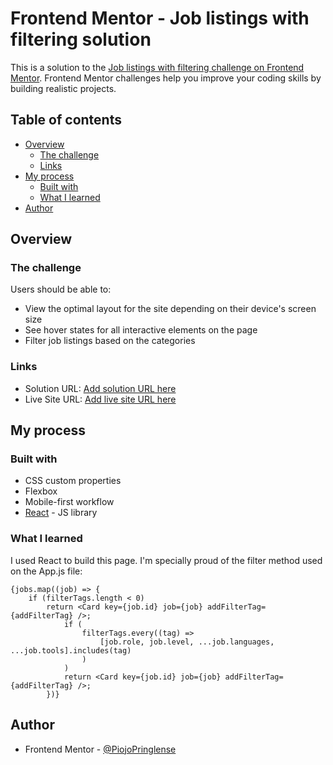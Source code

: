 # Frontend Mentor - Job listings with filtering solution

This is a solution to the [Job listings with filtering challenge on Frontend Mentor](https://www.frontendmentor.io/challenges/job-listings-with-filtering-ivstIPCt). Frontend Mentor challenges help you improve your coding skills by building realistic projects.

## Table of contents

-  [Overview](#overview)
   -  [The challenge](#the-challenge)
   -  [Links](#links)
-  [My process](#my-process)
   -  [Built with](#built-with)
   -  [What I learned](#what-i-learned)
-  [Author](#author)

## Overview

### The challenge

Users should be able to:

-  View the optimal layout for the site depending on their device's screen size
-  See hover states for all interactive elements on the page
-  Filter job listings based on the categories

### Links

-  Solution URL: [Add solution URL here](https://github.com/PiojoPringlense/job-listing)
-  Live Site URL: [Add live site URL here](https://job-listings-frontend-mentor.netlify.app/)

## My process

### Built with

-  CSS custom properties
-  Flexbox
-  Mobile-first workflow
-  [React](https://reactjs.org/) - JS library

### What I learned

I used React to build this page. I'm specially proud of the filter method used on the App.js file:

```
{jobs.map((job) => {
	if (filterTags.length < 0)
		return <Card key={job.id} job={job} addFilterTag={addFilterTag} />;
			if (
				filterTags.every((tag) =>
					[job.role, job.level, ...job.languages, ...job.tools].includes(tag)
				)
			)
			return <Card key={job.id} job={job} addFilterTag={addFilterTag} />;
		})}
```

## Author

-  Frontend Mentor - [@PiojoPringlense](https://www.frontendmentor.io/profile/PiojoPringlense)
